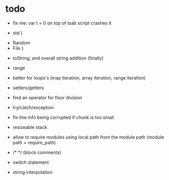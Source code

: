 # todo

* fix me: var t = 0 on top of tsab script crashes it

* std {
 + Random
 + File
}

* toString, and overall string addition (finally)
* range
* better for loops's (map iteration, array iteration, range iteration)
* setters/getters

* find an operator for floor division

* try/catch/exception
* fix line info being corrupted if chunk is too small
* resizeable stack
* allow to require modules using local path from the module path (module path + require_path)
* /* */ (block comments)
* switch statement
* string interpolation